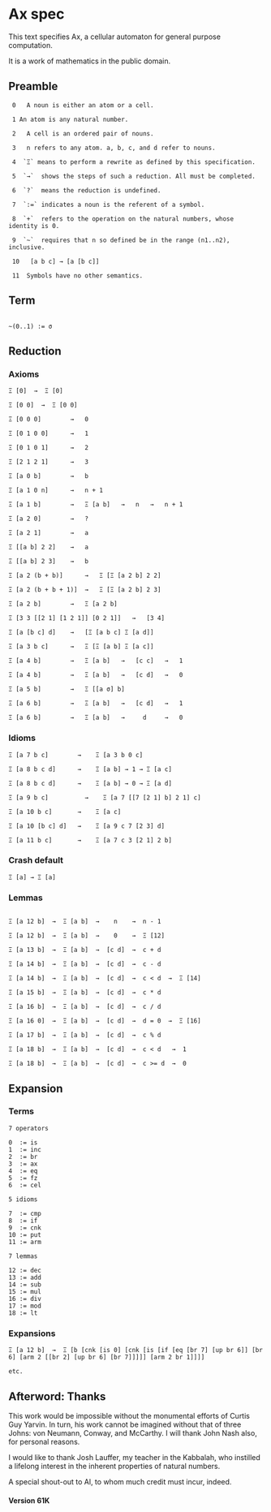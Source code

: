 # Ax spec

This text specifies Ax, a cellular automaton for general purpose computation.

It is a work of mathematics in the public domain.


## Preamble 


```
 0   A noun is either an atom or a cell.
 
 1 An atom is any natural number.

 2   A cell is an ordered pair of nouns.
 
 3   n refers to any atom. a, b, c, and d refer to nouns. 

 4  `Ξ` means to perform a rewrite as defined by this specification.    

 5  `→`  shows the steps of such a reduction. All must be completed.

 6  `?`  means the reduction is undefined.

 7  `:=` indicates a noun is the referent of a symbol.

 8  `+`  refers to the operation on the natural numbers, whose identity is 0.

 9  `~`  requires that n so defined be in the range (n1..n2), inclusive.

 10   [a b c] → [a [b c]]

 11  Symbols have no other semantics.
```


## Term


```

~(0..1) := σ 

```


## Reduction


### Axioms


```
Ξ [0]  →  Ξ [0]  

Ξ [0 0]  →  Ξ [0 0]

Ξ [0 0 0]        →   0

Ξ [0 1 0 0]      →   1    

Ξ [0 1 0 1]      →   2

Ξ [2 1 2 1]      →   3

Ξ [a 0 b]        →   b

Ξ [a 1 0 n]      →   n + 1 

Ξ [a 1 b]        →   Ξ [a b]   →   n   →   n + 1 

Ξ [a 2 0]        →   ?

Ξ [a 2 1]        →   a

Ξ [[a b] 2 2]    →   a

Ξ [[a b] 2 3]    →   b

Ξ [a 2 (b + b)]      →   Ξ [Ξ [a 2 b] 2 2]

Ξ [a 2 (b + b + 1)]  →   Ξ [Ξ [a 2 b] 2 3]

Ξ [a 2 b]        →   Ξ [a 2 b]

Ξ [3 3 [[2 1] [1 2 1]] [0 2 1]]   →   [3 4]

Ξ [a [b c] d]    →   [Ξ [a b c] Ξ [a d]]

Ξ [a 3 b c]      →   Ξ [Ξ [a b] Ξ [a c]]

Ξ [a 4 b]        →   Ξ [a b]   →   [c c]   →   1

Ξ [a 4 b]        →   Ξ [a b]   →   [c d]   →   0

Ξ [a 5 b]        →   Ξ [[a σ] b]  

Ξ [a 6 b]        →   Ξ [a b]   →   [c d]   →   1

Ξ [a 6 b]        →   Ξ [a b]   →     d     →   0

```


### Idioms


```
Ξ [a 7 b c]        →    Ξ [a 3 b 0 c]

Ξ [a 8 b c d]      →    Ξ [a b] → 1 → Ξ [a c]

Ξ [a 8 b c d]      →    Ξ [a b] → 0 → Ξ [a d]

Ξ [a 9 b c]          →    Ξ [a 7 [[7 [2 1] b] 2 1] c]

Ξ [a 10 b c]       →    Ξ [a c]

Ξ [a 10 [b c] d]   →    Ξ [a 9 c 7 [2 3] d]

Ξ [a 11 b c]       →    Ξ [a 7 c 3 [2 1] 2 b]

```


### Crash default


```
Ξ [a] → Ξ [a]
```


### Lemmas


```

Ξ [a 12 b]  →  Ξ [a b]  →    n    →  n - 1

Ξ [a 12 b]  →  Ξ [a b]  →    0    →  Ξ [12]

Ξ [a 13 b]  →  Ξ [a b]  →  [c d]  →  c + d 

Ξ [a 14 b]  →  Ξ [a b]  →  [c d]  →  c - d

Ξ [a 14 b]  →  Ξ [a b]  →  [c d]  →  c < d  →  Ξ [14]

Ξ [a 15 b]  →  Ξ [a b]  →  [c d]  →  c * d

Ξ [a 16 b]  →  Ξ [a b]  →  [c d]  →  c / d

Ξ [a 16 0]  →  Ξ [a b]  →  [c d]  →  d = 0  →  Ξ [16]

Ξ [a 17 b]  →  Ξ [a b]  →  [c d]  →  c % d

Ξ [a 18 b]  →  Ξ [a b]  →  [c d]  →  c < d   →  1

Ξ [a 18 b]  →  Ξ [a b]  →  [c d]  →  c >= d  →  0

```


## Expansion


### Terms


```
7 operators

0  := is
1  := inc
2  := br
3  := ax
4  := eq
5  := fz
6  := cel

5 idioms

7  := cmp
8  := if
9  := cnk
10 := put
11 := arm

7 lemmas

12 := dec
13 := add
14 := sub
15 := mul
16 := div
17 := mod
18 := lt
```

### Expansions


```
Ξ [a 12 b]  →  Ξ [b [cnk [is 0] [cnk [is [if [eq [br 7] [up br 6]] [br 6] [arm 2 [[br 2] [up br 6] [br 7]]]]] [arm 2 br 1]]]]

etc.

```



## Afterword: Thanks


This work would be impossible without the monumental efforts of Curtis Guy
Yarvin. In turn, his work cannot be imagined without that of three
Johns: von Neumann, Conway, and McCarthy. I will thank John Nash also,
for personal reasons.

I would like to thank Josh Lauffer, my teacher in the Kabbalah, who instilled
a lifelong interest in the inherent properties of natural numbers. 

A special shout-out to Al, to whom much credit must incur, indeed.


#### Version 61K



